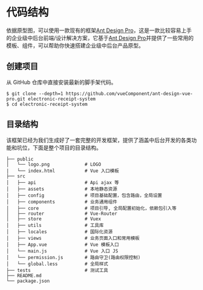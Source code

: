 # 代码结构

依据原型图，可以使用一款现有的框架[Ant Design Pro](https://pro.antdv.com/docs/getting-started)，这是一款比较容易上手的企业级中后台前端/设计解决方案，它基于[Ant Design Pro](https://pro.antdv.com/docs/getting-started)并提供了一些常用的模板、组件，可以帮助你快速搭建企业级中后台产品原型。

## 创建项目

从 GitHub 仓库中直接安装最新的脚手架代码。

```shell
$ git clone --depth=1 https://github.com/vueComponent/ant-design-vue-pro.git electronic-receipt-system
$ cd electronic-receipt-system
```

## 目录结构

该框架已经为我们生成好了一套完整的开发框架，提供了涵盖中后台开发的各类功能和坑位，下面是整个项目的目录结构。

```
├── public
│   └── logo.png             # LOGO
|   └── index.html           # Vue 入口模板
├── src
│   ├── api                  # Api ajax 等
│   ├── assets               # 本地静态资源
│   ├── config               # 项目基础配置，包含路由，全局设置
│   ├── components           # 业务通用组件
│   ├── core                 # 项目引导, 全局配置初始化，依赖包引入等
│   ├── router               # Vue-Router
│   ├── store                # Vuex
│   ├── utils                # 工具库
│   ├── locales              # 国际化资源
│   ├── views                # 业务页面入口和常用模板
│   ├── App.vue              # Vue 模板入口
│   └── main.js              # Vue 入口 JS
│   └── permission.js        # 路由守卫(路由权限控制)
│   └── global.less          # 全局样式
├── tests                    # 测试工具
├── README.md
└── package.json
```

